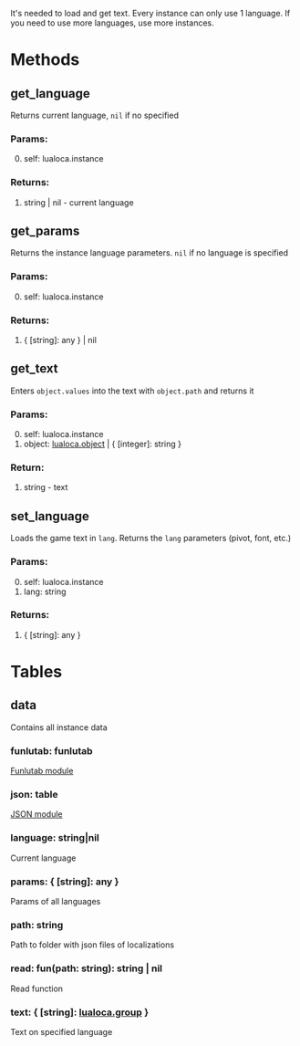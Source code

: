 It's needed to load and get text. Every instance can only use 1 language. If you need to use more languages, use more instances.

# Methods

## get_language
Returns current language, `nil` if no specified
### Params:
0. self: lualoca.instance
### Returns:
1. string | nil - current language

## get_params
Returns the instance language parameters. `nil` if no language is specified
### Params:
0. self: lualoca.instance
### Returns:
1. { \[string]: any } | nil

## get_text
Enters `object.values` into the text with `object.path` and returns it
### Params:
0. self: lualoca.instance
1. object: [lualoca.object](https://github.com/Mantyi-Studio/lualoca/blob/main/docs/main.md#lualocaobject) | { \[integer]: string }
### Return:
1. string - text

## set_language
Loads the game text in `lang`. Returns the `lang` parameters (pivot, font, etc.)
### Params:
0. self: lualoca.instance
1. lang: string
### Returns:
1. { \[string]: any }

# Tables
## data
Contains all instance data

### funlutab: funlutab
[Funlutab module](https://github.com/Mantyi-Studio/funlutab)

### json: table
[JSON module](https://github.com/rxi/json.lua)

### language: string|nil
Current language

### params: { \[string]: any }
Params of all languages

### path: string
Path to folder with json files of localizations

### read: fun(path: string): string | nil
Read function

### text: { \[string]: [lualoca.group](https://github.com/Mantyi-Studio/lualoca/blob/main/docs/main.md#lualocagroup) }
Text on specified language
